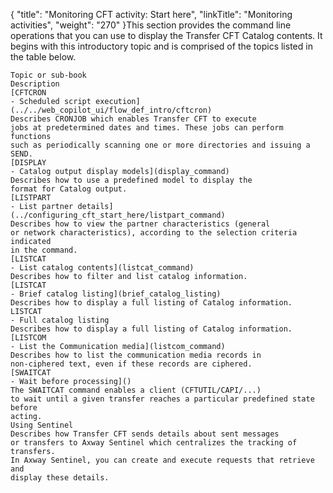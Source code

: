 {
    "title": "Monitoring CFT activity:  Start here",
    "linkTitle": "Monitoring activities",
    "weight": "270"
}This section provides the command line operations that you can use to display
the Transfer CFT Catalog contents. It begins with this introductory topic
and is comprised of the topics listed in the table below.

```
Topic or sub-book
Description
[CFTCRON
- Scheduled script execution](../../web_copilot_ui/flow_def_intro/cftcron)
Describes CRONJOB which enables Transfer CFT to execute
jobs at predetermined dates and times. These jobs can perform functions
such as periodically scanning one or more directories and issuing a SEND.
[DISPLAY
- Catalog output display models](display_command)
Describes how to use a predefined model to display the
format for Catalog output.
[LISTPART
- List partner details](../configuring_cft_start_here/listpart_command)
Describes how to view the partner characteristics (general
or network characteristics), according to the selection criteria indicated
in the command.
[LISTCAT
- List catalog contents](listcat_command)
Describes how to filter and list catalog information.
[LISTCAT
- Brief catalog listing](brief_catalog_listing)
Describes how to display a full listing of Catalog information.
LISTCAT
- Full catalog listing
Describes how to display a full listing of Catalog information.
[LISTCOM
- List the Communication media](listcom_command)
Describes how to list the communication media records in
non-ciphered text, even if these records are ciphered.
[SWAITCAT
- Wait before processing]()
The SWAITCAT command enables a client (CFTUTIL/CAPI/...)
to wait until a given transfer reaches a particular predefined state before
acting.
Using Sentinel
Describes how Transfer CFT sends details about sent messages
or transfers to Axway Sentinel which centralizes the tracking of transfers.
In Axway Sentinel, you can create and execute requests that retrieve and
display these details.
```

 
